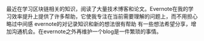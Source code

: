 最近在学习区块链相关的知识，阅读了大量技术博客和论文。Evernote在我的学习效率提升上提供了许多帮助，它使我专注在当前需要理解的问题上，而不用担心略过中间感
evernote的对记录知识和新的想法很有帮助
有一些想法希望分享，增加沟通机会。在evernote之外再维护一个blog是一件繁琐的事情。
